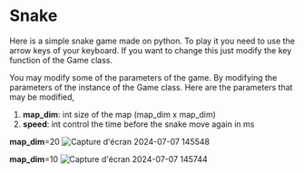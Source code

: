 # Snake

Here is a simple snake game made on python. To play it you need to use the arrow keys of your keyboard. 
If you want to change this just modify the key function of the Game class.

You may modify some of the parameters of the game. By modifying the parameters
of the instance of the Game class. Here are the parameters that may be modified,

1. **map_dim**: int size of the map (map_dim x map_dim)
2. **speed**: int control the time before the snake move again in ms

**map_dim**=20
![Capture d'écran 2024-07-07 145548](https://github.com/Doivssel/Snake_game/assets/172904759/81c430ef-debc-4c47-b5b0-2531abddbe6e)

**map_dim**=10
![Capture d'écran 2024-07-07 145744](https://github.com/Doivssel/Snake_game/assets/172904759/730102be-7bb4-4af3-9d35-591f1ab7e3d3)
